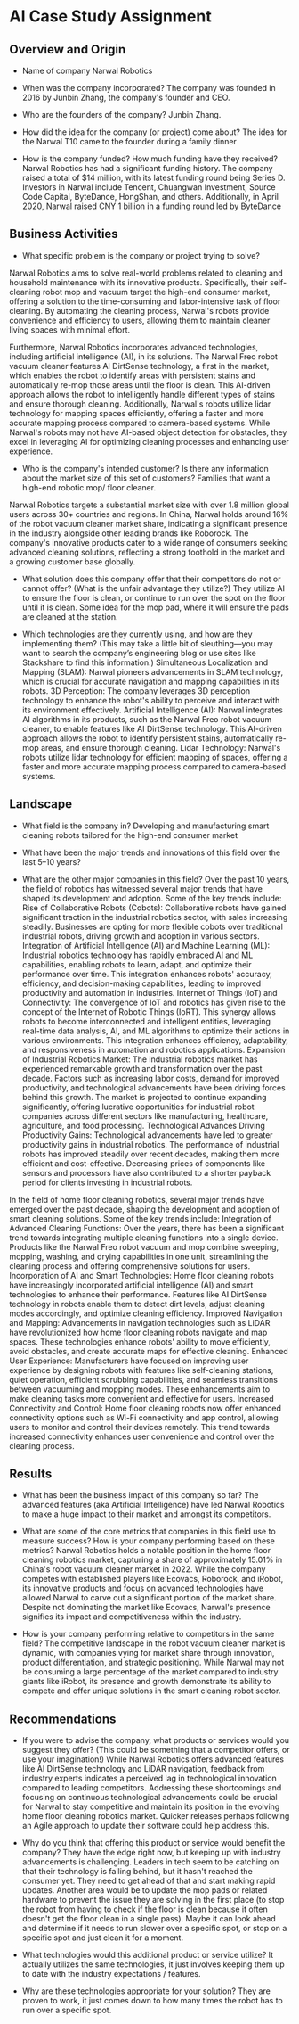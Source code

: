 # AI Case Study Assignment

## Overview and Origin

* Name of company
Narwal Robotics

* When was the company incorporated?
The company was founded in 2016 by Junbin Zhang, the company's founder and CEO.

* Who are the founders of the company?
Junbin Zhang.

* How did the idea for the company (or project) come about?
The idea for the Narwal T10 came to the founder during a family dinner

* How is the company funded? How much funding have they received?
Narwal Robotics has had a significant funding history. The company raised a total of $14 million, with its latest funding round being Series D. Investors in Narwal include Tencent, Chuangwan Investment, Source Code Capital, ByteDance, HongShan, and others. Additionally, in April 2020, Narwal raised CNY 1 billion in a funding round led by ByteDance


## Business Activities

* What specific problem is the company or project trying to solve?

Narwal Robotics aims to solve real-world problems related to cleaning and household maintenance with its innovative products. Specifically, their self-cleaning robot mop and vacuum target the high-end consumer market, offering a solution to the time-consuming and labor-intensive task of floor cleaning. By automating the cleaning process, Narwal's robots provide convenience and efficiency to users, allowing them to maintain cleaner living spaces with minimal effort.

Furthermore, Narwal Robotics incorporates advanced technologies, including artificial intelligence (AI), in its solutions. The Narwal Freo robot vacuum cleaner features AI DirtSense technology, a first in the market, which enables the robot to identify areas with persistent stains and automatically re-mop those areas until the floor is clean. This AI-driven approach allows the robot to intelligently handle different types of stains and ensure thorough cleaning. Additionally, Narwal's robots utilize lidar technology for mapping spaces efficiently, offering a faster and more accurate mapping process compared to camera-based systems. While Narwal's robots may not have AI-based object detection for obstacles, they excel in leveraging AI for optimizing cleaning processes and enhancing user experience.

* Who is the company's intended customer? Is there any information about the market size of this set of customers?
Families that want a high-end robotic mop/ floor cleaner.

Narwal Robotics targets a substantial market size with over 1.8 million global users across 30+ countries and regions. In China, Narwal holds around 16% of the robot vacuum cleaner market share, indicating a significant presence in the industry alongside other leading brands like Roborock. The company's innovative products cater to a wide range of consumers seeking advanced cleaning solutions, reflecting a strong foothold in the market and a growing customer base globally.

* What solution does this company offer that their competitors do not or cannot offer? (What is the unfair advantage they utilize?)
They utilize AI to ensure the floor is clean, or continue to run over the spot on the floor until it is clean. Some idea for the mop pad, where it will ensure the pads are cleaned at the station.

* Which technologies are they currently using, and how are they implementing them? (This may take a little bit of sleuthing&mdash;you may want to search the company’s engineering blog or use sites like Stackshare to find this information.)
Simultaneous Localization and Mapping (SLAM): Narwal pioneers advancements in SLAM technology, which is crucial for accurate navigation and mapping capabilities in its robots.
3D Perception: The company leverages 3D perception technology to enhance the robot's ability to perceive and interact with its environment effectively.
Artificial Intelligence (AI): Narwal integrates AI algorithms in its products, such as the Narwal Freo robot vacuum cleaner, to enable features like AI DirtSense technology. This AI-driven approach allows the robot to identify persistent stains, automatically re-mop areas, and ensure thorough cleaning.
Lidar Technology: Narwal's robots utilize lidar technology for efficient mapping of spaces, offering a faster and more accurate mapping process compared to camera-based systems.

## Landscape

* What field is the company in?
Developing and manufacturing smart cleaning robots tailored for the high-end consumer market

* What have been the major trends and innovations of this field over the last 5&ndash;10 years?

* What are the other major companies in this field?
Over the past 10 years, the field of robotics has witnessed several major trends that have shaped its development and adoption. Some of the key trends include:
Rise of Collaborative Robots (Cobots): Collaborative robots have gained significant traction in the industrial robotics sector, with sales increasing steadily. Businesses are opting for more flexible cobots over traditional industrial robots, driving growth and adoption in various sectors.
Integration of Artificial Intelligence (AI) and Machine Learning (ML): Industrial robotics technology has rapidly embraced AI and ML capabilities, enabling robots to learn, adapt, and optimize their performance over time. This integration enhances robots' accuracy, efficiency, and decision-making capabilities, leading to improved productivity and automation in industries.
Internet of Things (IoT) and Connectivity: The convergence of IoT and robotics has given rise to the concept of the Internet of Robotic Things (IoRT). This synergy allows robots to become interconnected and intelligent entities, leveraging real-time data analysis, AI, and ML algorithms to optimize their actions in various environments. This integration enhances efficiency, adaptability, and responsiveness in automation and robotics applications.
Expansion of Industrial Robotics Market: The industrial robotics market has experienced remarkable growth and transformation over the past decade. Factors such as increasing labor costs, demand for improved productivity, and technological advancements have been driving forces behind this growth. The market is projected to continue expanding significantly, offering lucrative opportunities for industrial robot companies across different sectors like manufacturing, healthcare, agriculture, and food processing.
Technological Advances Driving Productivity Gains: Technological advancements have led to greater productivity gains in industrial robotics. The performance of industrial robots has improved steadily over recent decades, making them more efficient and cost-effective. Decreasing prices of components like sensors and processors have also contributed to a shorter payback period for clients investing in industrial robots.

In the field of home floor cleaning robotics, several major trends have emerged over the past decade, shaping the development and adoption of smart cleaning solutions. Some of the key trends include:
Integration of Advanced Cleaning Functions: Over the years, there has been a significant trend towards integrating multiple cleaning functions into a single device. Products like the Narwal Freo robot vacuum and mop combine sweeping, mopping, washing, and drying capabilities in one unit, streamlining the cleaning process and offering comprehensive solutions for users.
Incorporation of AI and Smart Technologies: Home floor cleaning robots have increasingly incorporated artificial intelligence (AI) and smart technologies to enhance their performance. Features like AI DirtSense technology in robots enable them to detect dirt levels, adjust cleaning modes accordingly, and optimize cleaning efficiency.
Improved Navigation and Mapping: Advancements in navigation technologies such as LiDAR have revolutionized how home floor cleaning robots navigate and map spaces. These technologies enhance robots' ability to move efficiently, avoid obstacles, and create accurate maps for effective cleaning.
Enhanced User Experience: Manufacturers have focused on improving user experience by designing robots with features like self-cleaning stations, quiet operation, efficient scrubbing capabilities, and seamless transitions between vacuuming and mopping modes. These enhancements aim to make cleaning tasks more convenient and effective for users.
Increased Connectivity and Control: Home floor cleaning robots now offer enhanced connectivity options such as Wi-Fi connectivity and app control, allowing users to monitor and control their devices remotely. This trend towards increased connectivity enhances user convenience and control over the cleaning process.

## Results

* What has been the business impact of this company so far?
The advanced features (aka Artificial Intelligence) have led Narwal Robotics to make a huge impact to their market and amongst its competitors.

* What are some of the core metrics that companies in this field use to measure success? How is your company performing based on these metrics?
Narwal Robotics holds a notable position in the home floor cleaning robotics market, capturing a share of approximately 15.01% in China's robot vacuum cleaner market in 2022. While the company competes with established players like Ecovacs, Roborock, and iRobot, its innovative products and focus on advanced technologies have allowed Narwal to carve out a significant portion of the market share. Despite not dominating the market like Ecovacs, Narwal's presence signifies its impact and competitiveness within the industry.

* How is your company performing relative to competitors in the same field?
The competitive landscape in the robot vacuum cleaner market is dynamic, with companies vying for market share through innovation, product differentiation, and strategic positioning. While Narwal may not be consuming a large percentage of the market compared to industry giants like iRobot, its presence and growth demonstrate its ability to compete and offer unique solutions in the smart cleaning robot sector.

## Recommendations

* If you were to advise the company, what products or services would you suggest they offer? (This could be something that a competitor offers, or use your imagination!)
While Narwal Robotics offers advanced features like AI DirtSense technology and LiDAR navigation, feedback from industry experts indicates a perceived lag in technological innovation compared to leading competitors. Addressing these shortcomings and focusing on continuous technological advancements could be crucial for Narwal to stay competitive and maintain its position in the evolving home floor cleaning robotics market. Quicker releases perhaps following an Agile approach to update their software could help address this.

* Why do you think that offering this product or service would benefit the company?
They have the edge right now, but keeping up with industry advancements is challenging. Leaders in tech seem to be catching on that their technology is falling behind, but it hasn't reached the consumer yet. They need to get ahead of that and start making rapid updates.
Another area would be to update the mop pads or related hardware to prevent the issue they are solving in the first place (to stop the robot from having to check if the floor is clean because it often doesn't get the floor clean in a single pass). Maybe it can look ahead and determine if it needs to run slower over a specific spot, or stop on a specific spot and just clean it for a moment.

* What technologies would this additional product or service utilize?
It actually utilizes the same technologies, it just involves keeping them up to date with the industry expectations / features.

* Why are these technologies appropriate for your solution?
They are proven to work, it just comes down to how many times the robot has to run over a specific spot.